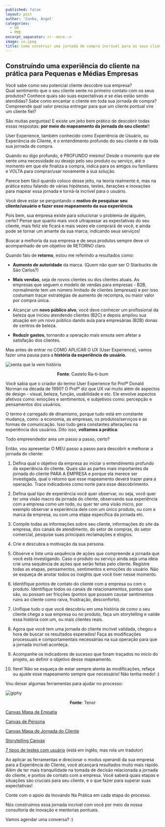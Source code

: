```yaml
---
published: false
layout: post
author: 'Cunha, Angel'
categories:
  - UX
  - PME
excerpt_separator: <!--more-->
image: ux.jpeg
title: Como construir uma jornada de compra incrível para os seus clientes
---
```

## Construíndo uma experiência do cliente na prática para Pequenas e Médias Empresas

Você sabe como seu potencial cliente descobre sua empresa?  
Qual sentimento que o seu cliente sente no primeiro contato com os seus produtos? Conhece quais são suas expectativas e se elas estão sendo atendidas? 
Sabe como encantar o cliente em toda sua jornada de compra? 
Compreende qual valor precisa entregar para que um cliente pontual vire um cliente fiel?


São muitas perguntas! E existe um jeito bem prático de descobrir todas essas respostas: **por meio do mapeamento da jornada do seu cliente**!! <!--more-->

User Experience, também conhecido como Experiência de Usuário, ou Experiência do Cliente, é o entendimento profundo do seu cliente e de toda sua jornada de compra. 

Quando eu digo profundo, é PROFUNDO mesmo! Desde o momento que ele sente uma necessidade ou desejo pelo seu produto ou serviço, até o momento em que ele finaliza a compra, indica para os amigos ou familiares e VOLTA para comprar/usar novamente a sua solução.

Parece bem fácil quando coloco desse jeito, na teoria realmente é, mas na prática estou falando de várias hipóteses, testes, iterações e inovações para mapear essa jornada e torná-la incrível para o usuário.

Você deve estar se perguntando o **motivo de pesquisar seu cliente/usuário e fazer esse mapeamento da sua experiência**. 

Pois bem, sua empresa existe para solucionar o problema de alguém, certo? Pense que quanto mais você ultrapassar as expectativas do seu cliente, mais feliz ele ficará e mais vezes ele comprará de você, e ainda pode se tornar um amante da sua marca, indicando seus serviços! 

Buscar a melhoria da sua empresa e de seus produtos sempre deve vir acompanhado de um objetivo de RETORNO claro.

Quando falo de **retorno**, estou me referindo a resultados como:

- **Aumento de autoridade** da marca. (Quem não quer ser O Starbucks de São Carlos?)

- **Mais vendas**, seja de novos clientes ou dos clientes atuais. As empresas que seguem o modelo de vendas para empresas - B2B, normalmente tem um número limitado de clientes (empresas) e por isso costumam traçar estratégias de aumento de recompra, ou maior valor por compra única. 

- Alcançar um **novo público alvo**, você deve conhecer um profissional da beleza que iniciou atendendo clientes (B2C) e depois ampliou sua atuação em um novo público dando aula para empresárias (B2B) donas de centros de beleza.

- **Reduzir gastos**, tornando a operação mais enxuta sem afetar a satisfação dos clientes.



Mas antes de entrar no COMO APLICAR O UX (User Experience), vamos fazer uma pausa para a **história da experiência do usuário**.

![senta que la vem história]({{site.baseurl}}/images/blog/posts/senta.gif)
<p style="text-align: center;"><strong>Fonte</strong>: Castelo Ra-ti-bum</p>


Você sabia que o criador do termo User Experience foi Profº Donald Norman na década de 1990?
O Profº diz que UX vai muito além de aspectos de design - visual, beleza, função, usabilidade e etc. Ele envolve aspectos afetivos como: emoções e sentimentos, e subjetivos como: percepção e pensamentos dos usuários.

O termo é carregado de dinamismo, porque tudo está em constante mudança, como: a economia, as empresas, os produtos/serviços e as formas de comunicação. Isso tudo gera constantes alterações na experiência dos usuários. Dito isso, **voltamos a prática**:

Todo empreendedor ama um passo a passo, certo? 

Então, vou apresentar O MEU passo a passo para descobrir e melhorar a jornada do cliente:

1. Defina qual o objetivo da empresa ao iniciar o entendimento profundo da experiência do cliente. Quais são as partes mais importantes da jornada do cliente PARA A EMPRESA e porque ela merece ser investigada, qual o retorno que esse mapeamento deverá trazer para a operação. Trace indicadores como norte para esse descobrimento.
 
2. Defina qual tipo de experiência você quer observar, ou seja, você quer ter uma visão macro da jornada do cliente, observando sua experiência com a empresa como um todo, ou quer ter uma visão micro, por exemplo observar a experiência dele com um único produto, ou com a marca da empresa, ou com uma etapa específica da jornada etc.

3. Compile todas as informações sobre seu cliente, informações do site da empresa, dos canais de atendimento, do setor de compras, do setor comercial, pesquise suas principais reclamações e elogios.

4. Crie e descubra a motivação da sua persona.

5. Observe e liste uma sequência de ações que compreende a jornada que você está investigando. Caso o produto ou serviço ainda seja uma ideia crie uma sequência de ações que serão feitas pelo cliente. Registre todas as etapas, pensamentos, sentimentos e emoções do usuário. Não se esqueça de anotar todos os insights que você tiver nesse momento.

6. Identifique pontos de contato do cliente com a empresa ou com o produto. Identifique todos os canais de relacionamentos, pontos que são, ou possam ser fricções (pontos que possam causar sentimentos ruins ao cliente como raiva, frustração, desconforto).

7. Unifique tudo o que você descobriu em uma história de como o seu cliente chega a sua empresa ou no produto, faça um storytelling e valide essa história com um, ou mais clientes reais.

8. Agora que você tem uma jornada do cliente incrível validada, chegou a hora de buscar os resultados esperados! Faça as modificações processuais e comportamentais necessárias na sua operação para que a jornada incrível aconteça.

9. Acompanhe os indicadores de sucesso que foram traçados no início do projeto, ao definir o objetivo desse mapeamento. 

10.  Itere! Não se esqueça de estar sempre atenta às modificações, refaça ou ajuste esse mapeamento sempre que necessário! Não tenha medo! :)




Vou deixar algumas ferramentas para ajudar no processo:

![giphy]({{site.baseurl}}/images/blog/posts/ferramentas.gif)
<p style="text-align: center;"><strong>Fonte</strong>: Tenor</p>

[Canvas Mapa de Empatia](https://analistamodelosdenegocios.com.br/downloads/mapa-de-empatia-em-pdf-em-ppt/)

[Canvas de Persona](https://www.designabetterbusiness.tools/tools/persona-canvas)

[Canvas Mapa de Jornada do Cliente](https://custellence.com/pdf/workshop-canvas-customer-journey-map.pdf) 

[Storytelling Canvas](https://www.designabetterbusiness.tools/tools/storytelling-canvas)

[7 tipos de testes com usuário](https://xd.adobe.com/ideas/process/user-testing/top-7-usability-testing-methods/) (está em inglês, mas rola um tradutor)


Ao aplicar as ferramentas e  direcionar o modus operandi da sua empresa para a Experiência do Cliente, você alcançará resultados muito mais rápido. Além de ter mais tranquilidade na tomada de decisão relacionada a jornada do cliente, e pontos de contato com a empresa. Você saberá quais etapas e situações são cruciais para seu cliente, e o que fazer para superar suas expectativas!

Conte com o apoio da Inovando Na Prática em cada etapa do processo. 

Nós construímos essa jornada incrível com você por meio da nossa consultoria de inovação e mentorias pontuais. 

Vamos agendar uma conversa? :)


